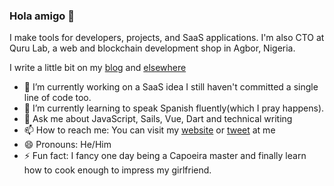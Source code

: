 ### Hola amigo 👋

I make tools for developers, projects, and SaaS applications. I'm also CTO at Quru Lab, a web and blockchain development shop in Agbor, Nigeria.

I write a little bit on my [blog](https://dominuskelvin.dev/blog) and [elsewhere](https://www.smashingmagazine.com/author/kelvin-omereshone/)

- 🔭 I’m currently working on a SaaS idea I still haven't committed a single line of code too.
- 🌱 I’m currently learning to speak Spanish fluently(which I pray happens).
- 💬 Ask me about JavaScript, Sails, Vue, Dart and technical writing
- 📫 How to reach me: You can visit my [website](https://dominuskelvin.dev) or [tweet](https://twitter.com/dominus_kelvin) at me
- 😄 Pronouns: He/Him
- ⚡ Fun fact: I fancy one day being a Capoeira master and finally learn how to cook enough to impress my girlfriend.
